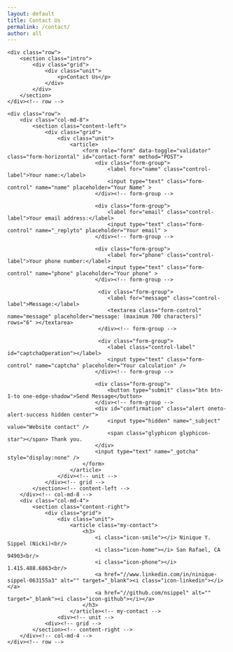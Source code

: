 ```yaml
---
layout: default
title: Contact Us
permalink: /contact/
author: all
---
```


<div class="container-fluid contactus"> 

	<div class="row">
        <section class="intro">
            <div class="grid">
                <div class="unit">
                    <p>Contact Us</p>
                </div>
            </div>
        </section>
	</div><!-- row -->

	<div class="row">
	    <div class="col-md-8">
	        <section class="content-left">
	            <div class="grid">
	                <div class="unit">	                
		                <article>
		                	<form role="form" data-toggle="validator" class="form-horizontal" id="contact-form" method="POST">
			                	<div class="form-group">
								    <label for="name" class="control-label">Your name:</label>
								    <input type="text" class="form-control" name="name" placeholder="Your Name" >
								</div><!-- form-group -->

								<div class="form-group">
								    <label for="email" class="control-label">Your email address:</label>
								    <input type="text" class="form-control" name="_replyto" placeholder="Your email" >
								</div><!-- form-group -->

								<div class="form-group">
								    <label for="phone" class="control-label">Your phone number:</label>
								    <input type="text" class="form-control" name="phone" placeholder="Your phone" >
								</div><!-- form-group -->

								 <div class="form-group">
								    <label for="message" class="control-label">Message:</label>
								    <textarea class="form-control" name="message" placeholder="message: (maximum 700 characters)" rows="6" ></textarea>
								 </div><!-- form-group -->

								 <div class="form-group">
        							<label class="control-label" id="captchaOperation"></label>
            						<input type="text" class="form-control" name="captcha" placeholder="Your calculation" />
    							</div><!-- form-group -->

							  	<div class="form-group">
							    	<button type="submit" class="btn btn-1-to one-edge-shadow">Send Message</button>
								</div><!-- form-group -->
								<div id="confirmation" class="alert oneto-alert-success hidden center">
									<input type="hidden" name="_subject" value="Website contact" />
									<span class="glyphicon glyphicon-star"></span> Thank you. 
								</div>
								<input type="text" name="_gotcha" style="display:none" />
							</form>
		                </article>
	            	</div><!-- unit -->
	            </div><!-- grid -->
	        </section><!-- content-left -->
	    </div><!-- col-md-8 -->
	    <div class="col-md-4">
	        <section class="content-right">
	            <div class="grid">
	                <div class="unit">	               
		                <article class="my-contact">
		                	<h3>
			                	<i class="icon-smile"></i> Ninique Y. Sippel (Nicki)<br/>
			                	<i class="icon-home"></i> San Rafael, CA 94903<br/>
			                	<i class="icon-phone"></i> 1.415.488.6863<br/>
			                	<a href="//www.linkedin.com/in/ninique-sippel-063155a3" alt="" target="_blank"><i class="icon-linkedin"></i></a>
			                	<a href="//github.com/nsippel" alt="" target="_blank"><i class="icon-github"></i></a>
		                	</h3>
		                </article><!-- my-contact -->
		            <div><!-- unit -->
		        <div><!-- grid -->
		    </section><!-- content-right -->
		</div><!-- col-md-4 -->
	</div><!-- row -->

</div><!-- container-fluid contactus -->